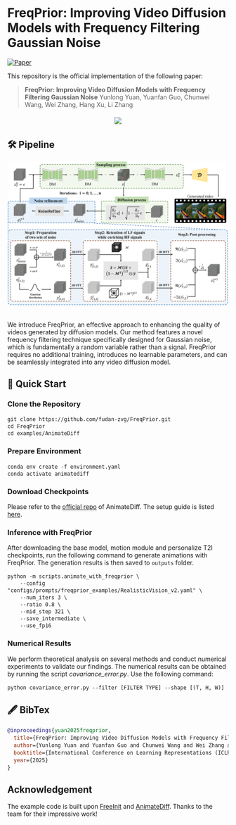 # FreqPrior: Improving Video Diffusion Models with Frequency Filtering Gaussian Noise

[![Paper](https://img.shields.io/badge/arXiv-Paper-b31b1b?logo=arxiv&logoColor=b31b1b)](https://arxiv.org/abs/2502.03496)

This repository is the official implementation of the following paper:

> **FreqPrior: Improving Video Diffusion Models with Frequency Filtering Gaussian Noise**
> Yunlong Yuan, Yuanfan Guo, Chunwei Wang, Wei Zhang, Hang Xu, Li Zhang

<div>
    <h4 align="center">
        <img src="./assets/teaser.gif">
    </h4>
</div>


## 🛠️ Pipeline
<div align="center">
  <img src="assets/pipeline.png"/>
</div><br/>

We introduce FreqPrior, an effective approach to enhancing the quality of videos generated by diffusion models.
Our method features a novel frequency filtering technique specifically designed for Gaussian noise,
which is fundamentally a random variable rather than a signal.
FreqPrior requires no additional training, introduces no learnable parameters, and can be seamlessly integrated into any video diffusion model.

## :hammer: Quick Start

### Clone the Repository
```
git clone https://github.com/fudan-zvg/FreqPrior.git
cd FreqPrior
cd examples/AnimateDiff
```

### Prepare Environment
```
conda env create -f environment.yaml
conda activate animatediff
```

### Download Checkpoints
Please refer to the [official repo](https://github.com/guoyww/AnimateDiff) of AnimateDiff. The setup guide is listed [here](https://github.com/guoyww/AnimateDiff/blob/main/__assets__/docs/animatediff.md).

### Inference with FreqPrior
After downloading the base model, motion module and personalize T2I checkpoints, run the following command to generate animations with FreqPrior. The generation results is then saved to `outputs` folder.
```
python -m scripts.animate_with_freqprior \
    --config "configs/prompts/freqprior_examples/RealisticVision_v2.yaml" \
    --num_iters 3 \
    --ratio 0.8 \
    --mid_step 321 \
    --save_intermediate \
    --use_fp16
```

### Numerical Results
We perform theoretical analysis on several methods and conduct numerical experiments to validate our findings.
The numerical results can be obtained by running the script *covariance_error.py*. Use the following command: 
```
python covariance_error.py --filter [FILTER TYPE] --shape [(T, H, W)]
```

## :fountain_pen: BibTex
``` bibtex
@inproceedings{yuan2025freqprior,
  title={FreqPrior: Improving Video Diffusion Models with Frequency Filtering Gaussian Noise},
  author={Yunlong Yuan and Yuanfan Guo and Chunwei Wang and Wei Zhang and Hang Xu and Li Zhang},
  booktitle={International Conference on Learning Representations (ICLR)},
  year={2025}
}
```

## Acknowledgement
The example code is built upon [FreeInit](https://github.com/TianxingWu/FreeInit) and [AnimateDiff](https://github.com/guoyww/AnimateDiff). Thanks to the team for their impressive work!
